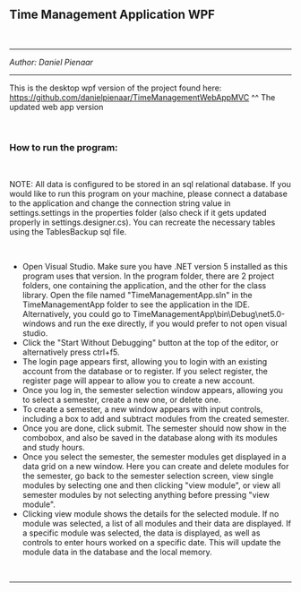 ## Time Management Application WPF

<br>

***

_Author: Daniel Pienaar_

***

This is the desktop wpf version of the project found here:
https://github.com/danielpienaar/TimeManagementWebAppMVC
^^ The updated web app version

<br>

### How to run the program:

<br>

NOTE: All data is configured to be stored in an sql relational database. If you would like to run this program on your machine, please connect a database to the application and change the connection string value in settings.settings in the properties folder (also check if it gets updated properly in settings.designer.cs). You can recreate the necessary tables using the TablesBackup sql file.

<br>

* Open Visual Studio. Make sure you have .NET version 5 installed as this program uses that version. In the program folder, there are 2 project folders, one containing the application, and the other for the class library. Open the file named "TimeManagementApp.sln" in the TimeManagementApp folder to see the application in the IDE. Alternatively, you could go to TimeManagementApp\bin\Debug\net5.0-windows and run the exe directly, if you would prefer to not open visual studio.
* Click the "Start Without Debugging" button at the top of the editor, or alternatively press ctrl+f5.
* The login page appears first, allowing you to login with an existing account from the database or to register. If you select register, the register page will appear to allow you to create a new account.
* Once you log in, the semester selection window appears, allowing you to select a semester, create a new one, or delete one.
* To create a semester, a new window appears with input controls, including a box to add and subtract modules from the created semester.
* Once you are done, click submit. The semester should now show in the combobox, and also be saved in the database along with its modules and study hours.
* Once you select the semester, the semester modules get displayed in a data grid on a new window. Here you can create and delete modules for the semester, go back to the semester selection screen, view single modules by selecting one and then clicking "view module", or view all semester modules by not selecting anything before pressing "view module".
* Clicking view module shows the details for the selected module. If no module was selected, a list of all modules and their data are displayed. If a specific module was selected, the data is displayed, as well as controls to enter hours worked on a specific date. This will update the module data in the database and the local memory.

<br>

***
